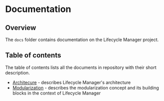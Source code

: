 # Documentation

## Overview

The `docs` folder contains documentation on the Lifecycle Manager project.

## Table of contents

The table of contents lists all the documents in repository with their short description.

- [Architecure](architecture.md) - describes Lifecycle Manager's architecture
- [Modularization](modularization.md) - describes the modularization concept and its building blocks in the context of Lifecycle Manager
